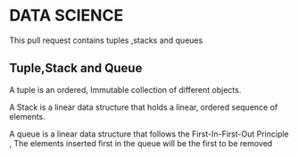 
# DATA SCIENCE
This pull request contains tuples ,stacks and queues

## Tuple,Stack and Queue
 A tuple is an ordered, Immutable collection of different objects.
 
A Stack is a linear data structure that holds a linear, ordered sequence of elements.

A queue is a linear data structure that follows the First-In-First-Out Principle ,
The elements inserted first in the queue will be the first to be removed

